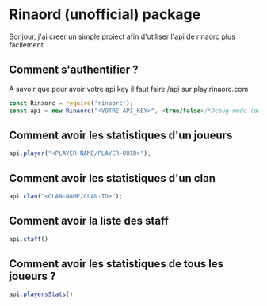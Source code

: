 # Rinaord (unofficial) package

Bonjour, j'ai creer un simple project afin d'utiliser l'api de rinaorc plus facilement.

## Comment s'authentifier ?
A savoir que pour avoir votre api key il faut faire /api sur play.rinaorc.com
```js
const Rinaorc = require('rinaorc');
const api = new Rinaorc("<VOTRE-API_KEY>", <true/false>/*Debug mode (default false)*/);
```

## Comment avoir les statistiques d'un joueurs
```js
api.player("<PLAYER-NAME/PLAYER-UUID>");
```

## Comment avoir les statistiques d'un clan
```js
api.clan("<CLAN-NAME/CLAN-ID>");
```

## Comment avoir la liste des staff
```js
api.staff()
```

## Comment avoir les statistiques de tous les joueurs ?
```js
api.playersStats()
```